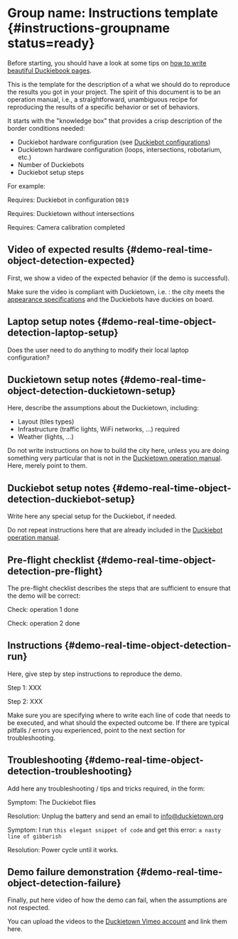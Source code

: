 # Group name: Instructions template {#instructions-groupname status=ready}

Before starting, you should have a look at some tips on [how to write beautiful Duckiebook pages](+duckumentation#book).

This is the template for the description of a what we should do to reproduce the results you got in your project. 
The spirit of this document is to be an operation manual, i.e., a straightforward, unambiguous recipe for reproducing the results of a specific behavior or set of behaviors.

It starts with the "knowledge box" that provides a crisp description of the border conditions needed:

* Duckiebot hardware configuration (see [Duckiebot configurations](+opmanual_duckiebot#duckiebot-configurations))
* Duckietown hardware configuration (loops, intersections, robotarium, etc.)
* Number of Duckiebots
* Duckiebot setup steps

For example:

<div class='requirements' markdown="1">

Requires: Duckiebot in configuration `DB19`

Requires: Duckietown without intersections

Requires: Camera calibration completed

</div>

## Video of expected results {#demo-real-time-object-detection-expected}

First, we show a video of the expected behavior (if the demo is successful).

Make sure the video is compliant with Duckietown, i.e. : the city meets the [appearance specifications](+opmanual_duckietown#dt-ops-appearance-specifications) and the Duckiebots have duckies on board.

## Laptop setup notes {#demo-real-time-object-detection-laptop-setup}

Does the user need to do anything to modify their local laptop configuration?


## Duckietown setup notes {#demo-real-time-object-detection-duckietown-setup}

Here, describe the assumptions about the Duckietown, including:

* Layout (tiles types)
* Infrastructure (traffic lights, WiFi networks, ...) required
* Weather (lights, ...)

Do not write instructions on how to build the city here, unless you are doing something very particular that is not in the [Duckietown operation manual](+opmanual_duckietown#duckietowns). Here, merely point to them.

## Duckiebot setup notes {#demo-real-time-object-detection-duckiebot-setup}

Write here any special setup for the Duckiebot, if needed.

Do not repeat instructions here that are already included in the [Duckiebot operation manual](+opmanual_duckiebot#opmanual_duckiebot).

## Pre-flight checklist {#demo-real-time-object-detection-pre-flight}

The pre-flight checklist describes the steps that are sufficient to ensure that the demo will be correct:

Check: operation 1 done

Check: operation 2 done

## Instructions {#demo-real-time-object-detection-run}

Here, give step by step instructions to reproduce the demo.

Step 1: XXX

Step 2: XXX

Make sure you are specifying where to write each line of code that needs to be executed, and what should the expected outcome be. If there are typical pitfalls / errors you experienced, point to the next section for troubleshooting.

## Troubleshooting {#demo-real-time-object-detection-troubleshooting}

Add here any troubleshooting / tips and tricks required, in the form:


Symptom: The Duckiebot flies

Resolution: Unplug the battery and send an email to info@duckietown.org


Symptom: I run `this elegant snippet of code` and get this error: `a nasty line of gibberish`

Resolution: Power cycle until it works.

## Demo failure demonstration {#demo-real-time-object-detection-failure}

Finally, put here video of how the demo can fail, when the assumptions are not respected.

You can upload the videos to the [Duckietown Vimeo account](https://vimeo.com/duckietown) and link them here.
